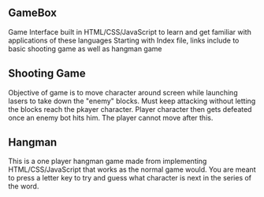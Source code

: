 ## GameBox
Game Interface built in HTML/CSS/JavaScript to learn and get familiar with applications of these languages
Starting with Index file, links include to basic shooting game as well as hangman game

## Shooting Game
Objective of game is to move character around screen while launching lasers to take down the "enemy" blocks. Must keep attacking without letting the blocks reach the pkayer character. Player character then gets defeated once an enemy bot hits him. The player cannot move after this.

## Hangman
This is a one player hangman game made from implementing HTML/CSS/JavaScript that works as the normal game would. You are meant to press a letter key to try and guess what character is next in the series of the word.





